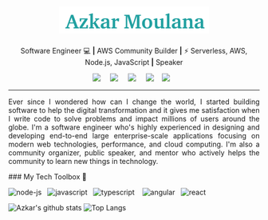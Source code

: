 <h1 align="center"><img src="https://github.com/azkarmoulana/azkarmoulana/blob/master/azkar-name.png" width="300px"></h1>

<p align='center'>
  Software Engineer 💻 <b>|</b> AWS Community Builder <b>|</b> ⚡ Serverless, AWS, Node.js, JavaScript <b>|</b> Speaker 
</p>

<p align='center'>
  <a href="https://twitter.com/Azkar_moulana"><img src="https://img.shields.io/badge/twitter-%231DA1F2.svg?&style=for-the-badge&logo=twitter&logoColor=white" /></a>&nbsp;&nbsp;&nbsp;&nbsp;
  <a href="https://www.linkedin.com/in/azkarmoulana/"><img src="https://img.shields.io/badge/linkedin-%230077B5.svg?&style=for-the-badge&logo=linkedin&logoColor=white" /></a>&nbsp;&nbsp;&nbsp;&nbsp;
  <a href="mailto:azkar.moulana@gmail.com"><img src="https://img.shields.io/badge/gmail-%23D14836.svg?&style=for-the-badge&logo=gmail&logoColor=white" /></a>&nbsp;&nbsp;&nbsp;&nbsp;
  <a href="https://azkarmoulana.medium.com/"><img src="https://img.shields.io/badge/medium-%2312100E.svg?&style=for-the-badge&logo=medium&logoColor=white" /></a>&nbsp;&nbsp;&nbsp;
  <a href="https://dev.to/azkar_moulana"><img src="https://img.shields.io/badge/DEV.TO-%230A0A0A.svg?&style=for-the-badge&logo=dev-dot-to&logoColor=white" /></a>&nbsp;&nbsp;&nbsp;
</p>

***

<p align="justify"> Ever since I wondered how can I change the world, I started building software to help the digital transformation and it gives me satisfaction when I write code to solve problems and impact millions of users around the globe. I'm a software engineer who's highly experienced in designing and developing end-to-end large enterprise-scale applications focusing on modern web technologies, performance, and cloud computing. I'm also a community organizer, public speaker, and mentor who actively helps the community to learn new things in technology. </p>
### My Tech Toolbox 🧰 

<p align="left">
<img src="https://upload.wikimedia.org/wikipedia/commons/d/d9/Node.js_logo.svg" alt="node-js" width="40"/>&nbsp;&nbsp;
<img src="https://cdn.iconscout.com/icon/free/png-512/javascript-2752148-2284965.png" alt="javascript" height="40"/>&nbsp;&nbsp;
<img src="https://upload.wikimedia.org/wikipedia/commons/thumb/4/4c/Typescript_logo_2020.svg/600px-Typescript_logo_2020.svg.png" alt="typescript" height="40" width="40"/> &nbsp;&nbsp;
<img src="https://encrypted-tbn0.gstatic.com/images?q=tbn:ANd9GcSFtrvH4xqVbm-PtE67Q43OLp_Hepyf-u_sjw&usqp=CAU" alt="angular" width="40" />&nbsp;&nbsp;
<img src="https://encrypted-tbn0.gstatic.com/images?q=tbn:ANd9GcTOPJvR-kaQcRrzFQikt6g94ZSNoXHAW1vtrDuHuzHROHyf6RWRAiL-Y1BRWnVZShZEmT8&usqp=CAU" alt="react" width="40" /> &nbsp;&nbsp;
</p>



![Azkar's github stats](https://github-readme-stats.vercel.app/api?username=azkarmoulana&count_private=true&show_icons=true&include_all_commits=true)
![Top Langs](https://github-readme-stats.vercel.app/api/top-langs/?username=azkarmoulana&layout=compact&langs_count=10)
